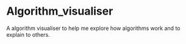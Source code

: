 # Algorithm_visualiser
A algorithm visualiser to help me explore how algorithms work and to explain to others.
